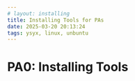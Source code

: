 ```yaml
---
# layout: installing
title: Installing Tools for PAs
date: 2025-03-20 20:13:24
tags: ysyx, linux, unbuntu
---
```

# PA0: Installing Tools
